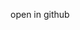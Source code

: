 <a target="_blank" :href="$github_base_url + recoverPathStr">open in github</a>

<script setup lang="ts">
import { useData } from "vitepress"
const {page:{value:{filePath}}} = useData()
const filePathArray = filePath.split('/')
filePathArray.pop();
const recoverPathStr = filePathArray.join('/')
</script>
